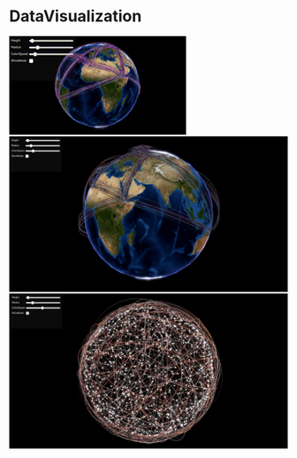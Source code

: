 # DataVisualization

![image](https://github.com/boyrock/DataVisualization/blob/master/Capture/sample.gif)
![image](https://github.com/boyrock/DataVisualization/blob/master/Capture/s01.png)
![image](https://github.com/boyrock/DataVisualization/blob/master/Capture/s02.png)
